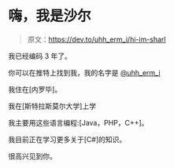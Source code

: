 # 嗨，我是沙尔

> 原文：<https://dev.to/uhh_erm_i/hi-im-sharl>

我已经编码 3 年了。

你可以在推特上找到我，我的名字是 [@uhh_erm_i](https://twitter.com/uhh_erm_i)

我住在[内罗毕]。

我在[斯特拉斯莫尔大学]上学

我主要用这些语言编程:[Java，PHP，C++]。

我目前正在学习更多关于[C#]的知识。

很高兴见到你。
